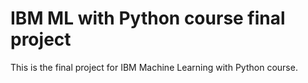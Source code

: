 # IBM ML with Python course final project 
This is the final project for IBM Machine Learning with Python course. 
